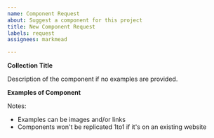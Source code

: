 ```yaml
---
name: Component Request
about: Suggest a component for this project
title: New Component Request
labels: request
assignees: markmead

---
```


**Collection Title**

Description of the component if no examples are provided.

**Examples of Component**

Notes:

- Examples can be images and/or links
- Components won't be replicated 1to1 if it's on an existing website
